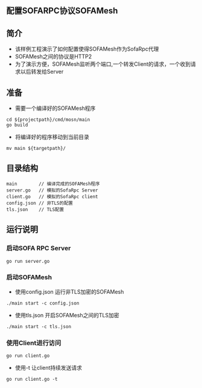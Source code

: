 ## 配置SOFARPC协议SOFAMesh

## 简介

+ 该样例工程演示了如何配置使得SOFAMesh作为SofaRpc代理
+ SOFAMesh之间的协议是HTTP2
+ 为了演示方便，SOFAMesh监听两个端口,一个转发Client的请求，一个收到请求以后转发给Server

## 准备

+ 需要一个编译好的SOFAMesh程序

```
cd ${projectpath}/cmd/mosn/main
go build
```
+ 将编译好的程序移动到当前目录

```
mv main ${targetpath}/
```

## 目录结构

```
main        // 编译完成的SOFAMesh程序
server.go   // 模拟的SofaRpc Server
client.go   // 模拟的SofaRpc client
config.json // 非TLS的配置
tls.json    // TLS配置
```

## 运行说明

### 启动SOFA RPC Server

```
go run server.go
```

### 启动SOFAMesh

+ 使用config.json 运行非TLS加密的SOFAMesh

```
./main start -c config.json
```

+ 使用tls.json 开启SOFAMesh之间的TLS加密

```
./main start -c tls.json
```


### 使用Client进行访问

```
go run client.go
```
+ 使用-t 让client持续发送请求 

```
go run client.go -t
```
